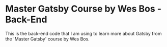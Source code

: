 # Master Gatsby Course by Wes Bos - Back-End

This is the back-end code that I am using to learn more about Gatsby from the 'Master Gatsby' course by Wes Bos.
